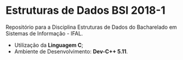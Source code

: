 # **Estruturas de Dados BSI 2018-1**

Repositório para a Disciplina Estruturas de Dados do Bacharelado em Sistemas de Informação - IFAL.

* Utilização da **Linguagem C**;
* Ambiente de Desenvolvimento: **Dev-C++ 5.11**.

